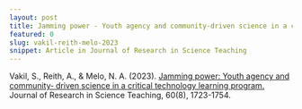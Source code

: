 ```yaml
---
layout: post
title: Jamming power - Youth agency and community-driven science in a critical technology learning program
featured: 0
slug: vakil-reith-melo-2023
snippet: Article in Journal of Research in Science Teaching
---
```


Vakil, S., Reith, A., & Melo, N. A. (2023). [Jamming power: Youth agency and community‐
driven science in a critical technology learning program.](https://onlinelibrary.wiley.com/doi/abs/10.1002/tea.21843?casa_token=b36kMxOF7BAAAAAA%3AmKtEcVUcu6YbC8IVh0zFDsVVt91bh5Uh7l5vi3xVTLJUmEcXVA1s-UxEZ-fg0OeZveHVQzrVBEhs3nfh) Journal of Research in Science
Teaching, 60(8), 1723-1754.
